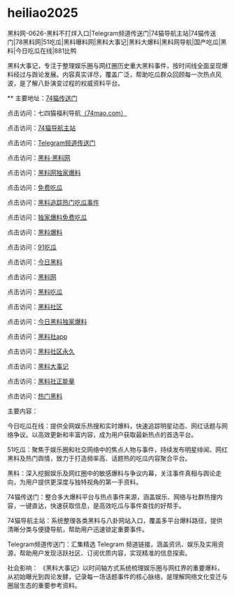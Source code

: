 # heiliao2025
黑料网-0626-黑料不打烊入口|Telegram频道传送门|74猫导航主站|74猫传送门|78黑料网|51吃瓜|黑料曝料网|黑料大事记|黑料大爆料|黑料网导航|国产吃瓜|黑料|今日吃瓜在线|881比鸭

黑料大事记，专注于整理娱乐圈与网红圈历史重大黑料事件，按时间线全面呈现爆料经过与舆论发展。内容真实详尽，覆盖广泛，帮助吃瓜群众回顾每一次热点风波，是了解八卦演变过程的权威资料平台。

** 主要地址：<a href="https://74mao.com/">74猫传送门</a>

点击访问：七四猫福利导航<a href="https://74mao.com/">（74mao.com）</a>

点击访问：<a href="https://74mao.com/">74猫导航主站</a>

点击访问：<a href="https://74mao.com/">Telegram频道传送门</a>

点击访问：<a href="https://heiliaolvzlu3.pages.dev">黑料·黑料网</a>

点击访问：<a href="https://heiliaoyvnrda.pages.dev">黑料网独家爆料</a>

点击访问：<a href="https://heiliaoxey7ic.pages.dev">免费吃瓜</a>

点击访问：<a href="https://heiliaoal51na.pages.dev">黑料追踪热门吃瓜事件</a>

点击访问：<a href="https://heiliaoavkush.pages.dev">独家爆料免费吃瓜</a>

点击访问：<a href="https://hj-143.pages.dev/">黑料爆料</a>

点击访问：<a href="https://91chiguazhongxin.pages.dev/">91吃瓜</a>

点击访问：<a href="https://hl372.pages.dev/">今日黑料</a>

点击访问：<a href="https://hl373.pages.dev/">黑料网</a>

点击访问：<a href="https://hl374.pages.dev/">黑料吃瓜</a>

点击访问：<a href="https://hl375.pages.dev/">黑料社区</a>

点击访问：<a href="https://hl376.pages.dev/">今日黑料独家爆料</a>

点击访问：<a href="https://hl377.pages.dev/">黑料社app</a>

点击访问：<a href="https://hl378.pages.dev/">黑料社区永久</a>

点击访问：<a href="https://hl379.pages.dev/">黑料大事记</a>

点击访问：<a href="https://hl380.pages.dev/">黑料社正能量</a>

点击访问：<a href="https://hl381.pages.dev/">热门黑料</a>

主要内容：

今日吃瓜在线：提供全网娱乐热搜和实时爆料，快速追踪明星动态、网红话题与网络争议。以高效更新和丰富内容，成为用户获取最新热点的首选平台。

51吃瓜：聚焦于娱乐圈和社交网络中的焦点人物与事件，持续发布明星绯闻、网红黑料及热门舆情，致力于打造频率高、话题热的吃瓜内容聚合平台。

黑料：深入挖掘娱乐及网红圈中的敏感爆料与争议内幕，关注事件真相与舆论走向，为用户提供更深度与独特视角的第一手资料。

74猫传送门：整合多大爆料平台与热点事件来源，涵盖娱乐、网络与社群热搜内容，一键直达，快速获取信息，是高效吃瓜与事件查找的好帮手。

74猫导航主站：系统整理各类黑料与八卦网站入口，覆盖多平台爆料路径，提供清晰分类与便捷导航，帮助用户迅速锁定重要事件。

Telegram频道传送门：汇集精选 Telegram 频道链接，涵盖资讯、娱乐及实用资源，帮助用户发现活跃社区、订阅优质内容，实现精准的信息探索。

社会影响：
《黑料大事记》以时间轴方式系统梳理娱乐圈与网红界的重要爆料，从初始曝光到舆论发酵，记录每一场话题事件的核心脉络，是理解网络文化变迁与圈层生态的重要参考资料。
<span style="display:none;">[Canonical link](https://github.com/sau20250626/169 ）</span>

